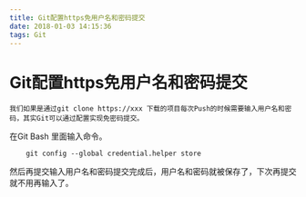 ```yaml
---
title: Git配置https免用户名和密码提交
date: 2018-01-03 14:15:36
tags: Git
---
```

# Git配置https免用户名和密码提交
    我们如果是通过git clone https://xxx 下载的项目每次Push的时候需要输入用户名和密码，其实Git可以通过配置实现免密码提交。
<!--more-->
在Git Bash 里面输入命令。
```
    git config --global credential.helper store
```
然后再提交输入用户名和密码提交完成后，用户名和密码就被保存了，下次再提交就不用再输入了。
